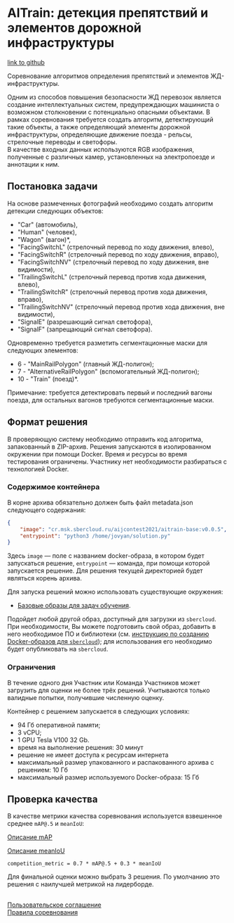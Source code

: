 AITrain: детекция препятствий и элементов дорожной инфраструктуры
=================================
[link to github](https://github.com/sberbank-ai/railway_infrastructure_detection_aij2021)

Соревнование алгоритмов определения препятствий и элементов ЖД-инфраструктуры.  

Одним из способов повышения безопасности ЖД перевозок является создание интеллектуальных систем, предупреждающих машиниста о возможном столкновении с потенциально опасными объектами. В рамках соревнования требуется создать алгоритм, детектирующий такие объекты, а также определяющий элементы дорожной инфраструктуры, определяющие движение поезда - рельсы, стрелочные переводы и светофоры.  
В качестве входных данных используются RGB изображения, полученные с различных камер, установленных на электропоезде и аннотации к ним.

## Постановка задачи

На основе размеченных фотографий необходимо создать алгоритм детекции следующих объектов:
- "Car" (автомобиль),
- "Human" (человек),
- "Wagon" (вагон)*,
- "FacingSwitchL" (стрелочный перевод по ходу движения, влево),
- "FacingSwitchR" (стрелочный перевод по ходу движения, вправо),
- "FacingSwitchNV" (стрелочный перевод по ходу движения, вне видимости),
- "TrailingSwitchL" (стрелочный перевод против хода движения, влево),
- "TrailingSwitchR" (стрелочный перевод против хода движения, вправо),
- "TrailingSwitchNV" (стрелочный перевод против хода движения, вне видимости),
- "SignalE" (разрешающий сигнал светофора),
- "SignalF" (запрещающий сигнал светофора).

Одновременно требуется разметить сегментационные маски для следующих элементов:
 - 6 - "MainRailPolygon" (главный ЖД-полигон);
 - 7 - "AlternativeRailPolygon" (вспомогательный ЖД-полигон);
 - 10 - "Train" (поезд)*.

Примечание: требуется детектировать первый и последний вагоны поезда, для остальных вагонов требуются сегментационные маски.


## Формат решения

В проверяющую систему необходимо отправить код алгоритма, запакованный в ZIP-архив. Решения запускаются в изолированном окружении при помощи Docker. Время и ресурсы во время тестирования ограничены. Участнику нет необходимости разбираться с технологией Docker.

### Содержимое контейнера

В корне архива обязательно должен быть файл metadata.json следующего содержания:
```json
{
    "image": "cr.msk.sbercloud.ru/aijcontest2021/aitrain-base:v0.0.5",
    "entrypoint": "python3 /home/jovyan/solution.py"
}
```

Здесь `image` — поле с названием docker-образа, в котором будет запускаться решение, `entrypoint` — команда, при помощи которой запускается решение. Для решения текущей директорией будет являться корень архива. 

Для запуска решений можно использовать существующие окружения:

- [Базовые образы для задач обучения](https://docs.sbercloud.ru/aicloud/mlspace/concepts/environments__basic-images-for-training.html).

Подойдет любой другой образ, доступный для загрузки из `sbercloud`. При необходимости, Вы можете подготовить свой образ, добавить в него необходимое ПО и библиотеки (см. [инструкцию по созданию Docker-образов для `sbercloud`](https://github.com/sberbank-ai/no_fire_with_ai_aij2021/blob/main/sbercloud_instruction.md)); для использования его необходимо будет опубликовать на `sbercloud`.

### Ограничения

В течение одного дня Участник или Команда Участников может загрузить для оценки не более трёх решений. Учитываются только валидные попытки, получившие численную оценку.  

Контейнер с решением запускается в следующих условиях:

- 94 Гб оперативной памяти;
- 3 vCPU;
- 1 GPU Tesla V100 32 Gb.
- время на выполнение решения: 30 минут
- решение не имеет доступа к ресурсам интернета
- максимальный размер упакованного и распакованного архива с решением: 10 Гб
- максимальный размер используемого Docker-образа: 15 Гб

## Проверка качества

В качестве метрики качества соревнования используется взвешенное среднее `mAP@.5` и `meanIoU`:

[Описание mAP](https://cocodataset.org/#detection-eval)  

[Описание meanIoU](https://www.tensorflow.org/api_docs/python/tf/keras/metrics/MeanIoU)

```
competition_metric = 0.7 * mAP@.5 + 0.3 * meanIoU
```

Для финальной оценки можно выбрать 3 решения. По умолчанию это решения с наилучшей метрикой на лидерборде.


##
[Пользовательское соглашение](https://api.dsworks.ru/dsworks-transfer/api/v1/public/file/terms_of_use.pdf/download)  
[Правила соревнования](https://api.dsworks.ru/dsworks-transfer/api/v1/public/file/rules.pdf/download)
